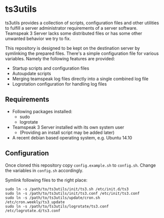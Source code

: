 # ts3utils

ts3utils provides a collection of scripts, configuration files and other utilities to fulfill a server administrator requirements of a server software.
Teamspeak 3 Server lacks some distributed files or has some other unwanted behavior we try to fix.

This repository is designed to be kept on the destination server by symlinking the prepared files. There's a simple configuration file for various variables.
Namely the following features are provided:

* Startup scripts and configuration files
* Autoupdate scripts
* Merging teamspeak log files directly into a single combined log file
* Logrotation configuration for handling log files

## Requirements

* Following packages installed:
  * sudo
  * logrotate
* Teamspeak 3 Server installed with its own system user
  * (Providing an install script may be added later)
* A recent debian based operating system, e.g. Ubuntu 14.10

## Configuration

Once cloned this repository copy `config.example.sh` to `config.sh`. Change the variables in `config.sh` accordingly.

Symlink following files to the right place:

	sudo ln -s /path/to/ts3utils/init/ts3.sh /etc/init.d/ts3
	sudo ln -s /path/to/ts3utils/init/ts3.conf /etc/init/ts3.conf
	sudo ln -s /path/to/ts3utils/update/cron.sh /etc/cron.weekly/ts3_update
	sudo ln -s /path/to/ts3utils/logrotate/ts3.conf /etc/logrotate.d/ts3.conf
